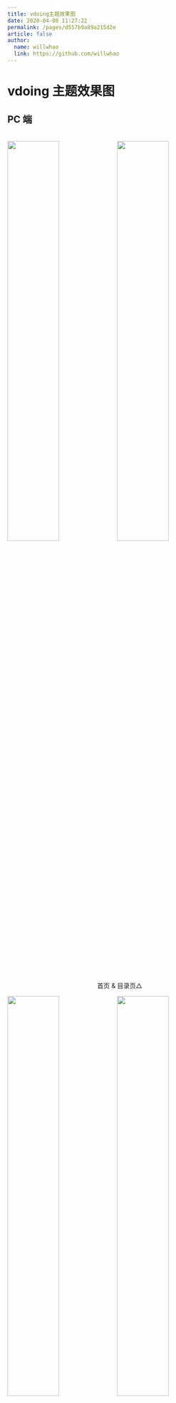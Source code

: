 ```yaml
---
title: vdoing主题效果图
date: 2020-04-08 11:27:22
permalink: /pages/d557b9a89a215d2e
article: false
author:
  name: willwhao
  link: https://github.com/willwhao
---
```


# vdoing 主题效果图

## PC 端

<br/>
<img src="https://cdn.staticaly.com/gh/willwhao/image_store/blog/20200408125410.png" style="width:48%;"/>
<img src="https://cdn.staticaly.com/gh/willwhao/image_store/blog/20200408120138.png"  style="width:48%;" />
<p align="center">首页 & 目录页△</p>
<img src="https://cdn.staticaly.com/gh/willwhao/image_store/blog/20200408120144.png"  style="width:48%;" />
<img src="https://cdn.staticaly.com/gh/willwhao/image_store/blog/20200408120145.png"  style="width:48%;" />
<p align="center">文章详情页 & 时间轴页△</p>

## 首页个性化大图

<br/>
<img src="https://cdn.staticaly.com/gh/willwhao/image_store/blog/20200408125412.png" />
<p align="center">首页个性化大图△</p>

## 深色模式和阅读模式

<br/>
<img src="https://cdn.staticaly.com/gh/willwhao/image_store/blog/20200408125408.png"  style="width:48%;" />
<img src="https://cdn.staticaly.com/gh/willwhao/image_store/blog/20200408120139.png"  style="width:48%;" />
<p align="center">深色模式△</p>
<img src="https://cdn.staticaly.com/gh/willwhao/image_store/blog/20200408125409.png"  style="width:48%;" />
<img src="https://cdn.staticaly.com/gh/willwhao/image_store/blog/20200408120143.png"  style="width:48%;" />
<p align="center">阅读模式△</p>

## 移动端

<br/>
<img src="https://cdn.staticaly.com/gh/willwhao/image_store/blog/20200408120606.png" style="width:24%;" />
<img src="https://cdn.staticaly.com/gh/willwhao/image_store/blog/20200408120147.png" style="width:24%;" />
<img src="https://cdn.staticaly.com/gh/willwhao/image_store/blog/20200408120148.png" style="width:24%;" />
<img src="https://cdn.staticaly.com/gh/willwhao/image_store/blog/20200408130831.png" style="width:24%;" />
<p align="center">移动端效果△</p>

<style scoped>
    /* .content__default img{border: 1px solid #ccc;} */
</style>
